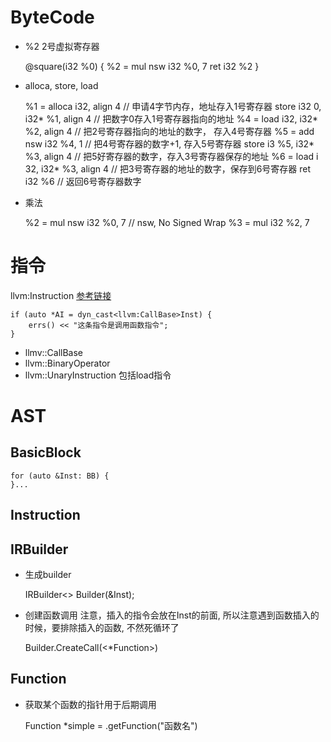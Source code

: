 # ByteCode

* %2 2号虚拟寄存器

    @square(i32 %0) {
        %2 = mul nsw i32 %0, 7
        ret i32 %2
    }


* alloca, store, load

    %1 = alloca i32, align 4  // 申请4字节内存，地址存入1号寄存器
    store i32 0, i32* %1, align 4  // 把数字0存入1号寄存器指向的地址
    %4 = load i32, i32* %2, align 4  // 把2号寄存器指向的地址的数字， 存入4号寄存器
    %5 = add nsw i32 %4, 1  // 把4号寄存器的数字+1, 存入5号寄存器
    store i3 %5, i32* %3, align 4  // 把5好寄存器的数字，存入3号寄存器保存的地址
    %6 = load i 32, i32* %3, align 4  // 把3号寄存器的地址的数字，保存到6号寄存器
    ret i32 %6  // 返回6号寄存器数字

* 乘法

    %2 = mul nsw i32 %0, 7  // nsw, No Signed Wrap
    %3 = mul i32 %2, 7

# 指令

llvm:Instruction
[参考链接](https://llvm.org/doxygen/classllvm_1_1Instruction.html)

    if (auto *AI = dyn_cast<llvm:CallBase>Inst) {
        errs() << "这条指令是调用函数指令";
    }

* llmv::CallBase
* llvm::BinaryOperator
* llvm::UnaryInstruction
包括load指令

# AST
## BasicBlock

    for (auto &Inst: BB) {
    }...

## Instruction

## IRBuilder

* 生成builder

    IRBuilder<> Builder(&Inst);

* 创建函数调用
注意，插入的指令会放在Inst的前面, 所以注意遇到函数插入的时候，要排除插入的函数, 不然死循环了

    Builder.CreateCall(<*Function>)

## Function

* 获取某个函数的指针用于后期调用

    Function *simple = <Module>.getFunction("函数名")
